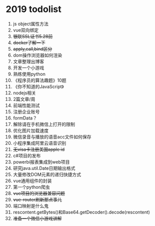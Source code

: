 # 2019 todolist
1. js object属性方法
1. vue双向绑定
1. ~~银联SSL证书5.28前~~
1. ~~docker了解一下~~
1. ~~apply,call,bind区分~~
1. dom操作浏览器如何渲染
1. 文章整理出博客
1. 开发一个小游戏
1. 熟练使用python
1. 《程序员的算法趣题》10题
1. 《你不知道的JavaScript》
1. nodejs相关
1. 2篇文章/周
1. 前端性能测试
1. 注册企业账号
1.  formData？
1. 解除请在手机微信上打开的限制
1. 优化图片加载速度
1. 微信录音与播放的语音acc文件如何保存
1. 小程序集成阿里云语音识别
1. ~~无visa卡注册美国apple id~~
1. c#项目的发布
1. powerbi报表集成到web项目
1. 研究java.util.Date日期输出格式
1. 大量修改DOM元素的递归快捷方式
1. vue通用组件的封装
1. 第一个python爬虫
1. ~~vue项目的浏览器兼容问题~~
1. ~~vue-router刷新那点事儿~~
1. 端口映射是什么鬼
1. rescontent.getBytes()和Base64.getDecoder().decode(rescontent)
1. ~~准备一个微信小游戏讲解~~